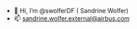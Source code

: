 - 👋 Hi, I’m @swolferDF ( Sandrine Wolfer)
- 📫 sandrine.wolfer.external@airbus.com

<!---
swolferDF/swolferDF is a ✨ special ✨ repository because its `README.md` (this file) appears on your GitHub profile.
You can click the Preview link to take a look at your changes.
--->

